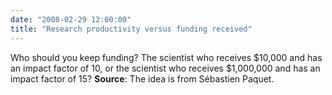 ```yaml
---
date: "2008-02-29 12:00:00"
title: "Research productivity versus funding received"
---
```




Who should you keep funding? The scientist who receives $10,000 and has an impact factor of 10, or the scientist who receives $1,000,000 and has an impact factor of 15?
__Source__: The idea is from Sébastien Paquet.
